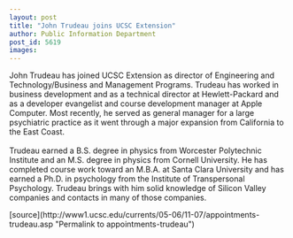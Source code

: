```yaml
---
layout: post
title: "John Trudeau joins UCSC Extension"
author: Public Information Department
post_id: 5619
images:
---
```


<a name="content" id="content"></a>
<p>
  John Trudeau has joined UCSC Extension as director of Engineering and Technology/Business and Management Programs. Trudeau has worked in business development and as a technical director at Hewlett-Packard and as a developer evangelist and course development manager at Apple Computer. Most recently, he served as general manager for a large psychiatric practice as it went through a major expansion from California to the East Coast.<br>
  <br>
  Trudeau earned a B.S. degree in physics from Worcester Polytechnic Institute and an M.S. degree in physics from Cornell University. He has completed course work toward an M.B.A. at Santa Clara University and has earned a Ph.D. in psychology from the Institute of Transpersonal Psychology. Trudeau brings with him solid knowledge of Silicon Valley companies and contacts in many of those companies.
</p>
[source](http://www1.ucsc.edu/currents/05-06/11-07/appointments-trudeau.asp "Permalink to appointments-trudeau")
